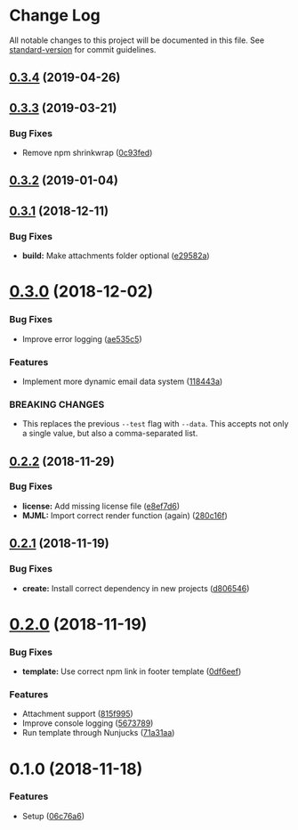 # Change Log

All notable changes to this project will be documented in this file. See [standard-version](https://github.com/conventional-changelog/standard-version) for commit guidelines.

## [0.3.4](https://github.com/mvsde/mailbox/compare/v0.3.3...v0.3.4) (2019-04-26)



## [0.3.3](https://github.com/mvsde/mailbox/compare/v0.3.1...v0.3.3) (2019-03-21)


### Bug Fixes

* Remove npm shrinkwrap ([0c93fed](https://github.com/mvsde/mailbox/commit/0c93fed))



<a name="0.3.2"></a>
## [0.3.2](https://github.com/mvsde/mailbox/compare/v0.3.1...v0.3.2) (2019-01-04)



<a name="0.3.1"></a>
## [0.3.1](https://github.com/mvsde/mailbox/compare/v0.3.0...v0.3.1) (2018-12-11)


### Bug Fixes

* **build:** Make attachments folder optional ([e29582a](https://github.com/mvsde/mailbox/commit/e29582a))



<a name="0.3.0"></a>
# [0.3.0](https://github.com/mvsde/mailbox/compare/v0.2.2...v0.3.0) (2018-12-02)


### Bug Fixes

* Improve error logging ([ae535c5](https://github.com/mvsde/mailbox/commit/ae535c5))


### Features

* Implement more dynamic email data system ([118443a](https://github.com/mvsde/mailbox/commit/118443a))


### BREAKING CHANGES

* This replaces the previous `--test` flag with `--data`. This accepts not only a single value, but also a comma-separated list.



<a name="0.2.2"></a>
## [0.2.2](https://github.com/mvsde/mailbox/compare/v0.2.1...v0.2.2) (2018-11-29)


### Bug Fixes

* **license:** Add missing license file ([e8ef7d6](https://github.com/mvsde/mailbox/commit/e8ef7d6))
* **MJML:** Import correct render function (again) ([280c16f](https://github.com/mvsde/mailbox/commit/280c16f))



<a name="0.2.1"></a>
## [0.2.1](https://github.com/mvsde/mailbox/compare/v0.2.0...v0.2.1) (2018-11-19)


### Bug Fixes

* **create:** Install correct dependency in new projects ([d806546](https://github.com/mvsde/mailbox/commit/d806546))



<a name="0.2.0"></a>
# [0.2.0](https://github.com/mvsde/mailbox/compare/v0.1.0...v0.2.0) (2018-11-19)


### Bug Fixes

* **template:** Use correct npm link in footer template ([0df6eef](https://github.com/mvsde/mailbox/commit/0df6eef))


### Features

* Attachment support ([815f995](https://github.com/mvsde/mailbox/commit/815f995))
* Improve console logging ([5673789](https://github.com/mvsde/mailbox/commit/5673789))
* Run template through Nunjucks ([71a31aa](https://github.com/mvsde/mailbox/commit/71a31aa))



<a name="0.1.0"></a>
# 0.1.0 (2018-11-18)


### Features

* Setup ([06c76a6](https://github.com/mvsde/mailbox/commit/06c76a6))
